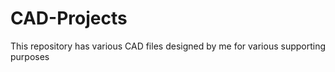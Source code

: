 # CAD-Projects
This repository has various CAD files designed by me for various supporting purposes
